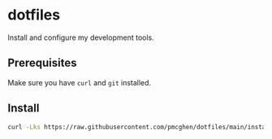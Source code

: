 # dotfiles

Install and configure my development tools.

## Prerequisites

Make sure you have `curl` and `git` installed.

## Install

```bash
curl -Lks https://raw.githubusercontent.com/pmcghen/dotfiles/main/install-workflow-tools.sh | /bin/bash
```
